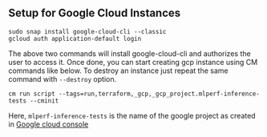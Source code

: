 ## Setup for Google Cloud Instances
```
sudo snap install google-cloud-cli --classic
gcloud auth application-default login
```

The above two commands will install google-cloud-cli and authorizes the user to access it. Once done, you can start creating gcp instance using CM commands like below. To destroy an instance just repeat the same command with `--destroy` option.

```
cm run script --tags=run,terraform,_gcp,_gcp_project.mlperf-inference-tests --cminit
```
Here, `mlperf-inference-tests` is the name of the google project as created in [Google cloud console](https://console.cloud.google.com/apis/dashboard)
